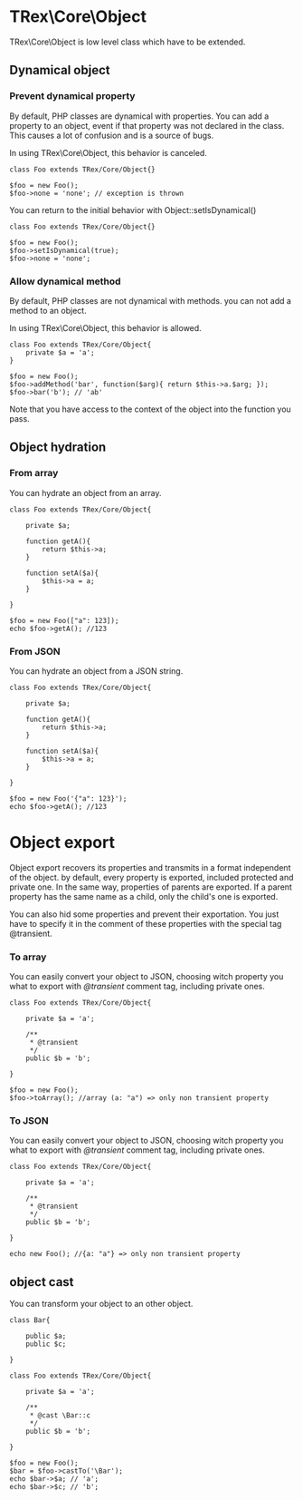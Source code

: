 # TRex\Core\Object

TRex\Core\Object is low level class which have to be extended.

## Dynamical object

### Prevent dynamical property

By default, PHP classes are dynamical with properties. You can add a property to an object, event if that property was not declared in the class. This causes a lot of confusion and is a source of bugs.

In using TRex\Core\Object, this behavior is canceled.

    class Foo extends TRex/Core/Object{}

    $foo = new Foo();
    $foo->none = 'none'; // exception is thrown

You can return to the initial behavior with Object::setIsDynamical()

    class Foo extends TRex/Core/Object{}

    $foo = new Foo();
    $foo->setIsDynamical(true);
    $foo->none = 'none';

### Allow dynamical method

By default, PHP classes are not dynamical with methods. you can not add a method to an object.

In using TRex\Core\Object, this behavior is allowed.

    class Foo extends TRex/Core/Object{
        private $a = 'a';
    }

    $foo = new Foo();
    $foo->addMethod('bar', function($arg){ return $this->a.$arg; });
    $foo->bar('b'); // 'ab'

Note that you have access to the context of the object into the function you pass.


## Object hydration

### From array

You can hydrate an object from an array.

    class Foo extends TRex/Core/Object{

    	private $a;

    	function getA(){
    		return $this->a;
    	}

    	function setA($a){
    		$this->a = a;
    	}

    }

    $foo = new Foo(["a": 123]);
    echo $foo->getA(); //123

### From JSON

You can hydrate an object from a JSON string.

    class Foo extends TRex/Core/Object{

    	private $a;

    	function getA(){
    		return $this->a;
    	}

    	function setA($a){
    		$this->a = a;
    	}

    }

    $foo = new Foo('{"a": 123}');
    echo $foo->getA(); //123


# Object export

Object export recovers its properties and transmits in a format independent of the object. by default, every property is exported, included protected and private one. In the same way, properties of parents are exported. If a parent property has the same name as a child, only the child's one is exported.

You can also hid some properties and prevent their exportation. You just have to specify it in the comment of these properties with the special tag @transient.

### To array

You can easily convert your object to JSON, choosing witch property you what to export with *@transient* comment tag, including private ones.

    class Foo extends TRex/Core/Object{

        private $a = 'a';

        /**
         * @transient
         */
        public $b = 'b';

    }

    $foo = new Foo();
    $foo->toArray(); //array (a: "a") => only non transient property

### To JSON

You can easily convert your object to JSON, choosing witch property you what to export with *@transient* comment tag, including private ones.

    class Foo extends TRex/Core/Object{

        private $a = 'a';

        /**
         * @transient
         */
        public $b = 'b';

    }

    echo new Foo(); //{a: "a"} => only non transient property

## object cast

You can transform your object to an other object.

    class Bar{

        public $a;
        public $c;

    }

    class Foo extends TRex/Core/Object{

        private $a = 'a';

        /**
         * @cast \Bar::c
         */
        public $b = 'b';

    }

    $foo = new Foo();
    $bar = $foo->castTo('\Bar');
    echo $bar->$a; // 'a';
    echo $bar->$c; // 'b';
